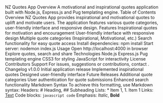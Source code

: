 NZ Quotes App
Overview
A motivational and inspirational quotes application built with Node.js, Express.js and Pug templating engine.
Table of Contents
Overview
NZ Quotes App provides inspirational and motivational quotes to uplift and motivate users. The application features various quote categories, user-friendly interface and responsive design.
Features
Inspirational quotes for motivation and encouragement
User-friendly interface with responsive design
Multiple quote categories (Inspirational, Motivational, etc.)
Search functionality for easy quote access
Install dependencies: npm install
Start server: nodemon index.js
Usage
Open http://localhost:4000 in browser
Explore quotes, search and share
Technologies
Node.js
Express.js
Pug templating engine
CSS3 for styling
JavaScript for interactivity
License
Contributors
Support
For issues, suggestions or contributions, contact .
Changelog
v1.0.0
Initial application release
Implemented inspirational quotes
Designed user-friendly interface
Future Releases
Additional quote categories
User authentication for quote submissions
Enhanced search functionality
Markdown Syntax
To achieve this formatting, use Markdown syntax:
Headers: # Heading, ## Subheading
Lists: * Item 1, 1. Item 1
Links: [Text](https://www.example.com)
Code blocks: ````javascript code````
Emphasis: *Italic*, **Bold**